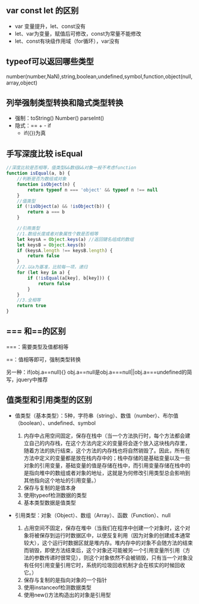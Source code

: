 ## var const let 的区别
- var 变量提升，let、const没有
- let、var为变量，赋值后可修改，const为常量不能修改
- let、const有块级作用域（for循环），var没有
	
## typeof可以返回哪些类型 

number(number,NaN),string,boolean,undefined,symbol,function,object(null,array,object)
	
## 列举强制类型转换和隐式类型转换
- 强制：toString() Number() parseInt()
- 隐式：== + - if 
    - if({})为真

## 手写深度比较 isEqual
```js
//深度比较是否相等，值类型&&数组&&对象一般不考虑function
function isEqual(a, b) {
    //判断是否为数组或对象
    function isObject(n) {
        return typeof n === 'object' && typeof n !== null
    }
    //值类型
    if (!isObject(a) && !isObject(b)) {
        return a === b
    }

    //引用类型
    //1.数组长度或者对象属性个数是否相等
    let keysA = Object.keys(a) //返回键名组成的数组
    let keysB = Object.keys(b)
    if (keysA.length !== keysB.length) {
        return false
    }
    //2.以a为基准，比较每一项，递归
    for (let key in a) {
        if (!isEqual(a[key], b[key])) {
            return false
        }
    }
    //3.全相等
    return true
}
```

## === 和==的区别

===：需要类型及值都相等

==：值相等即可，强制类型转换

另一种：if(obj.a==null){} obj.a==null是obj.a===null||obj.a===undefined的简写，jquery中推荐

## 值类型和引用类型的区别
-  值类型（基本类型）：5种，字符串（string）、数值（number）、布尔值（boolean）、undefined、symbol

    1. 内存中占用空间固定，保存在栈中（当一个方法执行时，每个方法都会建立自己的内存栈，在这个方法内定义的变量将会逐个放入这块栈内存里，随着方法的执行结束，这个方法的内存栈也将自然销毁了。因此，所有在方法中定义的变量都是放在栈内存中的；栈中存储的是基础变量以及一些对象的引用变量，基础变量的值是存储在栈中，而引用变量存储在栈中的是指向堆中的数组或者对象的地址，这就是为何修改引用类型总会影响到其他指向这个地址的引用变量。）
	2. 保存与复制的是值本身
	3. 使用typeof检测数据的类型 
	4. 基本类型数据是值类型
			
-  引用类型：对象（Object）、数组（Array）、函数（Function）、null
	1. 占用空间不固定，保存在堆中（当我们在程序中创建一个对象时，这个对象将被保存到运行时数据区中，以便反复利用（因为对象的创建成本通常较大），这个运行时数据区就是堆内存。堆内存中的对象不会随方法的结束而销毁，即使方法结束后，这个对象还可能被另一个引用变量所引用（方法的参数传递时很常见），则这个对象依然不会被销毁，只有当一个对象没有任何引用变量引用它时，系统的垃圾回收机制才会在核实的时候回收它。）
	2. 保存与复制的是指向对象的一个指针
	3. 使用instanceof检测数据类型
    4. 使用new()方法构造出的对象是引用型